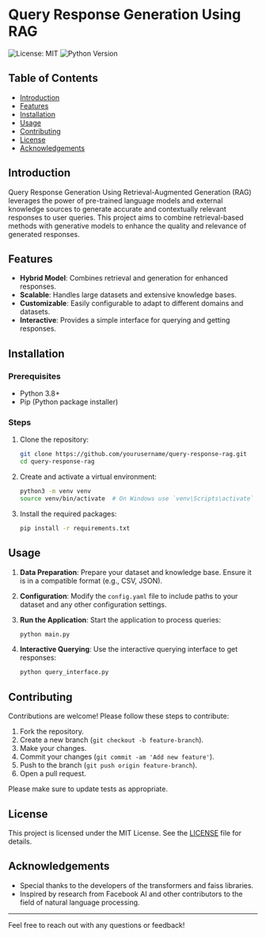 # Query Response Generation Using RAG

![License: MIT](https://img.shields.io/badge/License-MIT-green.svg)
![Python Version](https://img.shields.io/badge/Python-3.8%2B-blue.svg)

## Table of Contents
- [Introduction](#introduction)
- [Features](#features)
- [Installation](#installation)
- [Usage](#usage)
- [Contributing](#contributing)
- [License](#license)
- [Acknowledgements](#acknowledgements)

## Introduction
Query Response Generation Using Retrieval-Augmented Generation (RAG) leverages the power of pre-trained language models and external knowledge sources to generate accurate and contextually relevant responses to user queries. This project aims to combine retrieval-based methods with generative models to enhance the quality and relevance of generated responses.

## Features
- **Hybrid Model**: Combines retrieval and generation for enhanced responses.
- **Scalable**: Handles large datasets and extensive knowledge bases.
- **Customizable**: Easily configurable to adapt to different domains and datasets.
- **Interactive**: Provides a simple interface for querying and getting responses.

## Installation

### Prerequisites
- Python 3.8+
- Pip (Python package installer)

### Steps
1. Clone the repository:
    ```sh
    git clone https://github.com/yourusername/query-response-rag.git
    cd query-response-rag
    ```

2. Create and activate a virtual environment:
    ```sh
    python3 -m venv venv
    source venv/bin/activate  # On Windows use `venv\Scripts\activate`
    ```

3. Install the required packages:
    ```sh
    pip install -r requirements.txt
    ```

## Usage

1. **Data Preparation**: Prepare your dataset and knowledge base. Ensure it is in a compatible format (e.g., CSV, JSON).

2. **Configuration**: Modify the `config.yaml` file to include paths to your dataset and any other configuration settings.

3. **Run the Application**: Start the application to process queries:
    ```sh
    python main.py
    ```

4. **Interactive Querying**: Use the interactive querying interface to get responses:
    ```sh
    python query_interface.py
    ```

## Contributing
Contributions are welcome! Please follow these steps to contribute:
1. Fork the repository.
2. Create a new branch (`git checkout -b feature-branch`).
3. Make your changes.
4. Commit your changes (`git commit -am 'Add new feature'`).
5. Push to the branch (`git push origin feature-branch`).
6. Open a pull request.

Please make sure to update tests as appropriate.

## License
This project is licensed under the MIT License. See the [LICENSE](LICENSE) file for details.

## Acknowledgements
- Special thanks to the developers of the transformers and faiss libraries.
- Inspired by research from Facebook AI and other contributors to the field of natural language processing.

---

Feel free to reach out with any questions or feedback!

